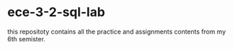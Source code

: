 # ece-3-2-sql-lab

this repositoty contains all the practice and assignments contents from my 6th semister.
